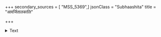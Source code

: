 +++
secondary_sources = [ "MSS_5369",]
jsonClass = "Subhaashita"
title = "आवर्जितालकालि"

+++

<details><summary>Text</summary>

आवर्जितालकालि श्वासोत्कम्पस्तनार्पितैकभुजम्।  
शयनं रतिविवशतनोः स्मरामि शिथिलांशुकं तस्याः॥
</details>
